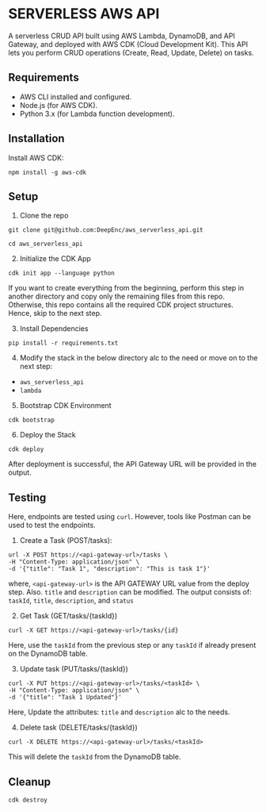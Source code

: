 
# SERVERLESS AWS API

A serverless CRUD API built using AWS Lambda, DynamoDB, and API Gateway, and deployed with AWS CDK (Cloud Development Kit). This API lets you perform CRUD operations (Create, Read, Update, Delete) on tasks.

## Requirements

* AWS CLI installed and configured.
* Node.js (for AWS CDK).
* Python 3.x (for Lambda function development).

## Installation
Install AWS CDK:
```
npm install -g aws-cdk
```
## Setup
1. Clone the repo
```
git clone git@github.com:DeepEnc/aws_serverless_api.git

cd aws_serverless_api
```

2. Initialize the CDK App
```
cdk init app --language python
```
If you want to create everything from the beginning, perform this step in another directory and copy only the remaining files from this repo. Otherwise, this repo contains all the required CDK project structures. Hence, skip to the next step.

3. Install Dependencies
```
pip install -r requirements.txt
```

4. Modify the stack in the below directory alc to the need or move on to the next step:
* `aws_serverless_api`
* `lambda`

5. Bootstrap CDK Environment
```
cdk bootstrap
```

6. Deploy the Stack
```
cdk deploy
```
After deployment is successful, the API Gateway URL will be provided in the output.

## Testing
Here, endpoints are tested using `curl`. However, tools like Postman can be used to test the endpoints.

1. Create a Task (POST/tasks):
```
url -X POST https://<api-gateway-url>/tasks \
-H "Content-Type: application/json" \
-d '{"title": "Task 1", "description": "This is task 1"}'
```
where, `<api-gateway-url>` is the API GATEWAY URL value from the deploy step.
Also. `title` and `description` can be modified. The output consists of: `taskId`, `title`, `description`, and `status`

2. Get Task (GET/tasks/{taskId})
```
curl -X GET https://<api-gateway-url>/tasks/{id}
```
Here,  use the `taskId` from the previous step or any `taskId` if already present on the DynamoDB table.

3. Update task (PUT/tasks/{taskId})
```
curl -X PUT https://<api-gateway-url>/tasks/<taskId> \
-H "Content-Type: application/json" \
-d '{"title": "Task 1 Updated"}'
```
Here, Update the attributes: `title` and `description` alc to the needs. 

4. Delete task (DELETE/tasks/{taskId})
```
curl -X DELETE https://<api-gateway-url>/tasks/<taskId>
```
This will delete the `taskId` from the DynamoDB table.

## Cleanup
```
cdk destroy
```